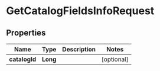 

# GetCatalogFieldsInfoRequest


## Properties

Name | Type | Description | Notes
------------ | ------------- | ------------- | -------------
**catalogId** | **Long** |  |  [optional]




